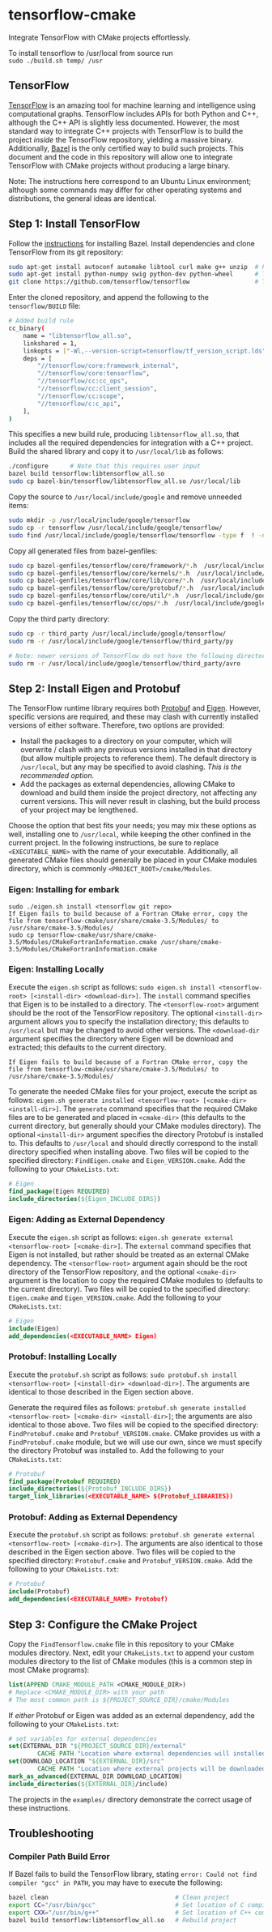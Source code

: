 # tensorflow-cmake
Integrate TensorFlow with CMake projects effortlessly.

To install tensorflow to /usr/local from source run     
`sudo ./build.sh temp/ /usr`

## TensorFlow
[TensorFlow](https://www.tensorflow.org/) is an amazing tool for machine learning and intelligence using computational graphs.
TensorFlow includes APIs for both Python and C++, although the C++ API is slightly less documented. However, the most standard
way to integrate C++ projects with TensorFlow is to build the project *inside* the TensorFlow repository, yielding a massive binary.
Additionally, [Bazel](http://www.bazel.io/) is the only certified way to build such projects. This document and the code in this
repository will allow one to integrate TensorFlow with CMake projects without producing a large binary.

Note: The instructions here correspond to an Ubuntu Linux environment; although some commands may differ for other operating systems and distributions, the general ideas are identical.

## Step 1: Install TensorFlow
Follow the [instructions](http://www.bazel.io/docs/install.html) for installing Bazel.  Install dependencies and clone
TensorFlow from its git repository:
```bash
sudo apt-get install autoconf automake libtool curl make g++ unzip  # Protobuf Dependencies
sudo apt-get install python-numpy swig python-dev python-wheel      # TensorFlow Dependencies
git clone https://github.com/tensorflow/tensorflow                  # TensorFlow
```
Enter the cloned repository, and append the following to the `tensorflow/BUILD` file:
```bash
# Added build rule
cc_binary(
    name = "libtensorflow_all.so",
    linkshared = 1,
    linkopts = ["-Wl,--version-script=tensorflow/tf_version_script.lds"], # Remove this line if you are using MacOS
    deps = [
        "//tensorflow/core:framework_internal",
        "//tensorflow/core:tensorflow",
        "//tensorflow/cc:cc_ops",
        "//tensorflow/cc:client_session",
        "//tensorflow/cc:scope",
        "//tensorflow/c:c_api",
    ],
)
```
This specifies a new build rule, producing `libtensorflow_all.so`, that includes all the required dependencies for integration
with a C++ project. Build the shared library and copy it to `/usr/local/lib` as follows:
```bash
./configure      # Note that this requires user input
bazel build tensorflow:libtensorflow_all.so
sudo cp bazel-bin/tensorflow/libtensorflow_all.so /usr/local/lib
```
Copy the source to `/usr/local/include/google` and remove unneeded items:
```bash
sudo mkdir -p /usr/local/include/google/tensorflow
sudo cp -r tensorflow /usr/local/include/google/tensorflow/
sudo find /usr/local/include/google/tensorflow/tensorflow -type f  ! -name "*.h" -delete
```
Copy all generated files from bazel-genfiles:
```bash
sudo cp bazel-genfiles/tensorflow/core/framework/*.h  /usr/local/include/google/tensorflow/tensorflow/core/framework
sudo cp bazel-genfiles/tensorflow/core/kernels/*.h  /usr/local/include/google/tensorflow/tensorflow/core/kernels
sudo cp bazel-genfiles/tensorflow/core/lib/core/*.h  /usr/local/include/google/tensorflow/tensorflow/core/lib/core
sudo cp bazel-genfiles/tensorflow/core/protobuf/*.h  /usr/local/include/google/tensorflow/tensorflow/core/protobuf
sudo cp bazel-genfiles/tensorflow/core/util/*.h  /usr/local/include/google/tensorflow/tensorflow/core/util
sudo cp bazel-genfiles/tensorflow/cc/ops/*.h  /usr/local/include/google/tensorflow/tensorflow/cc/ops
```
Copy the third party directory:
```bash
sudo cp -r third_party /usr/local/include/google/tensorflow/
sudo rm -r /usr/local/include/google/tensorflow/third_party/py

# Note: newer versions of TensorFlow do not have the following directory
sudo rm -r /usr/local/include/google/tensorflow/third_party/avro
```


## Step 2: Install Eigen and Protobuf
The TensorFlow runtime library requires both [Protobuf](https://developers.google.com/protocol-buffers/) and [Eigen](http://eigen.tuxfamily.org/index.php?title=Main_Page).
However, specific versions are required, and these may clash with currently installed versions of either software. Therefore, two options are
provided:

- Install the packages to a directory on your computer, which will overwrite / clash with any previous versions installed in that directory (but allow multiple projects to reference them).
The default directory is `/usr/local`, but any may be specified to avoid clashing. *This is the recommended option.*
- Add the packages as external dependencies, allowing CMake to download and build them inside the project directory, not affecting any current versions.  This will never result in clashing,
but the build process of your project may be lengthened.

Choose the option that best fits your needs; you may mix these options as well, installing one to `/usr/local`, while keeping the other confined in the current project. In the following 
instructions, be sure to replace `<EXECUTABLE_NAME>` with the name of your executable. Additionally, all generated CMake files should generally be placed in your CMake modules directory, 
which is commonly `<PROJECT_ROOT>/cmake/Modules`.

### Eigen: Installing for embark

```
sudo ./eigen.sh install <tensorflow git repo>
If Eigen fails to build because of a Fortran CMake error, copy the file from tensorflow-cmake/usr/share/cmake-3.5/Modules/ to /usr/share/cmake-3.5/Modules/  
sudo cp tensorflow-cmake/usr/share/cmake-3.5/Modules/CMakeFortranInformation.cmake /usr/share/cmake-3.5/Modules/CMakeFortranInformation.cmake
```

### Eigen: Installing Locally
Execute the `eigen.sh` script as follows: `sudo eigen.sh install <tensorflow-root> [<install-dir> <download-dir>]`. The `install` command specifies that Eigen is to be installed to 
a directory. The `<tensorflow-root>` argument should be the root of the TensorFlow repository. The optional `<install-dir>` argument allows you to specify the installation directory;
this defaults to `/usr/local` but may be changed to avoid other versions. The `<download-dir` argument specifies the directory where Eigen will be download and extracted; this defaults
to the current directory.

```
If Eigen fails to build because of a Fortran CMake error, copy the file from tensorflow-cmake/usr/share/cmake-3.5/Modules/ to /usr/share/cmake-3.5/Modules/     
```

To generate the needed CMake files for your project, execute the script as follows: `eigen.sh generate installed <tensorflow-root> [<cmake-dir> <install-dir>]`. The `generate` command specifies that the 
required CMake files are to be generated and placed in `<cmake-dir>` (this defaults to the current directory, but generally should your CMake modules directory). The optional `<install-dir>`
argument specifies the directory Protobuf is installed to. This defaults to `/usr/local` and should directly correspond to the install directory specified when installing above. Two files
will be copied to the specified directory: `FindEigen.cmake` and `Eigen_VERSION.cmake`. Add the following to your `CMakeLists.txt`:
```CMake
# Eigen
find_package(Eigen REQUIRED)
include_directories(${Eigen_INCLUDE_DIRS})
```

### Eigen: Adding as External Dependency
Execute the `eigen.sh` script as follows: `eigen.sh generate external <tensorflow-root> [<cmake-dir>]`. The `external` command specifies that Eigen is not
installed, but rather should be treated as an external CMake dependency. The `<tensorflow-root>` argument again should be the root directory of the TensorFlow repository,
and the optional `<cmake-dir>` argument is the location to copy the required CMake modules to (defaults to the current directory). Two files will be copied
to the specified directory: `Eigen.cmake` and `Eigen_VERSION.cmake`. Add the following to your `CMakeLists.txt`:
```CMake
# Eigen
include(Eigen)
add_dependencies(<EXECUTABLE_NAME> Eigen)
```


### Protobuf: Installing Locally
Execute the `protobuf.sh` script as follows: `sudo protobuf.sh install <tensorflow-root> [<install-dir> <download-dir>]`.  The arguments are identical to those described in the Eigen
section above.  

Generate the required files as follows: `protobuf.sh generate installed <tensorflow-root> [<cmake-dir> <install-dir>]`; the arguments are also identical to those above. 
Two files will be copied to the specified directory: `FindProtobuf.cmake` and `Protobuf_VERSION.cmake`. CMake provides us with a `FindProtobuf.cmake`
module, but we will use our own, since we must specify the directory Protobuf was installed to. Add the following to your `CMakeLists.txt`:
```CMake
# Protobuf
find_package(Protobuf REQUIRED)
include_directories(${Protobuf_INCLUDE_DIRS})
target_link_libraries(<EXECUTABLE_NAME> ${Protobuf_LIBRARIES})
```

### Protobuf: Adding as External Dependency
Execute the `protobuf.sh` script as follows: `protobuf.sh generate external <tensorflow-root> [<cmake-dir>]`. The arguments are also identical to those described in the Eigen
section above. Two files will be copied to the specified directory: `Protobuf.cmake` and `Protobuf_VERSION.cmake`. Add the following to your `CMakeLists.txt`:
```CMake
# Protobuf
include(Protobuf)
add_dependencies(<EXECUTABLE_NAME> Protobuf)
```

## Step 3: Configure the CMake Project

Copy the `FindTensorflow.cmake` file in this repository to your CMake modules directory.
Next, edit your `CMakeLists.txt` to append your custom modules directory to the list of CMake modules (this is a common step in most CMake programs):
```CMake
list(APPEND CMAKE_MODULE_PATH <CMAKE_MODULE_DIR>)
# Replace <CMAKE_MODULE_DIR> with your path
# The most common path is ${PROJECT_SOURCE_DIR}/cmake/Modules
```
If *either* Protobuf or Eigen was added as an external dependency, add the following to your `CMakeLists.txt`:
```CMake
# set variables for external dependencies
set(EXTERNAL_DIR "${PROJECT_SOURCE_DIR}/external"
        CACHE PATH "Location where external dependencies will installed")
set(DOWNLOAD_LOCATION "${EXTERNAL_DIR}/src"
        CACHE PATH "Location where external projects will be downloaded")
mark_as_advanced(EXTERNAL_DIR DOWNLOAD_LOCATION)
include_directories(${EXTERNAL_DIR}/include)
```

The projects in the `examples/` directory demonstrate the correct usage of these instructions.

## Troubleshooting

### Compiler Path Build Error
If Bazel fails to build the TensorFlow library, stating `error: Could not find compiler "gcc" in PATH`, you may have to execute the following:
```bash
bazel clean                                   # Clean project
export CC="/usr/bin/gcc"                      # Set location of C compiler
export CXX="/usr/bin/g++"                     # Set location of C++ compiler
bazel build tensorflow:libtensorflow_all.so   # Rebuild project
```

